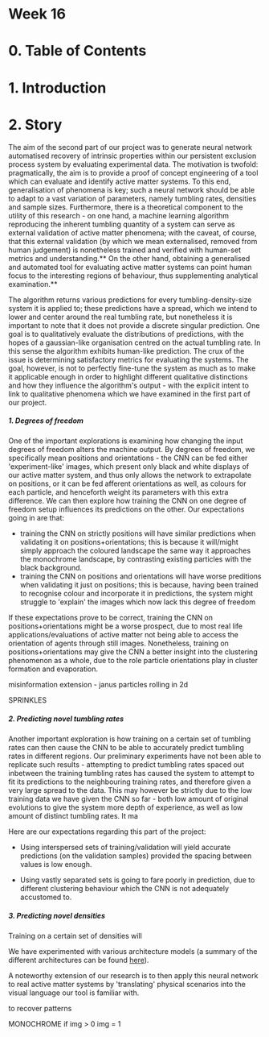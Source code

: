 # Week 16

# 0. Table of Contents

# 1. Introduction



# 2. Story

The aim of the second part of our project was to generate neural network automatised recovery of intrinsic properties within our persistent exclusion process system by evaluating experimental data. The motivation is twofold: pragmatically, the aim is to provide a proof of concept engineering of a tool which can evaluate and identify active matter systems. To this end, generalisation of phenomena is key; such a neural network should be able to adapt to a vast variation of parameters, namely tumbling rates, densities and sample sizes. Furthermore, there is a theoretical component to the utility of this research - on one hand, a machine learning algorithm reproducing the inherent tumbling quantity of a system can serve as external validation of active matter phenomena; with the caveat, of course, that this external validation (by which we mean externalised, removed from human judgement) is nonetheless trained and verified with human-set metrics and understanding.** On the other hand, obtaining a generalised and automated tool for evaluating active matter systems can point human focus to the interesting regions of behaviour, thus supplementing analytical examination.**

The algorithm returns various predictions for every tumbling-density-size system it is applied to; these predictions have a spread, which we intend to lower and center around the real tumbling rate, but nonetheless it is important to note that it does not provide a discrete singular prediction. One goal is to qualitatively evaluate the distributions of predictions, with the hopes of a gaussian-like organisation centred on the actual tumbling rate. In this sense the algorithm exhibits human-like prediction. The crux of the issue is determining satisfactory metrics for evaluating the systems. The goal, however, is not to perfectly fine-tune the system as much as to make it applicable enough in order to highlight different qualitative distinctions and how they influence the algorithm's output - with the explicit intent to link to qualitative phenomena which we have examined in the first part of our project.

##### 1. Degrees of freedom
One of the important explorations is examining how changing the input degrees of freedom alters the machine output. By degrees of freedom, we specifically mean positions and orientations - the CNN can be fed either 'experiment-like' images, which present only black and white displays of our active matter system, and thus only allows the network to extrapolate on positions, or it can be fed afferent orientations as well, as colours for each particle, and henceforth weight its parameters with this extra difference. We can then explore how training the CNN on one degree of freedom setup influences its predictions on the other. Our expectations going in are that:

- training the CNN on strictly positions will have similar predictions when validating it on positions+orientations; this is because it will/might simply approach the coloured landscape the same way it approaches the monochrome landscape, by contrasting existing particles with the black background. 
- training the CNN on positions and orientations will have worse preditions when validating it just on positions; this is because, having been trained to recognise colour and incorporate it in predictions, the system might struggle to 'explain' the images which now lack this degree of freedom

If these expectations prove to be correct, training the CNN on positions+orientations might be a worse prospect, due to most real life applications/evaluations of active matter not being able to access the orientation of agents through still images. Nonetheless, training on positions+orientations may give the CNN a better insight into the clustering phenomenon as a whole, due to the role particle orientations play in cluster formation and evaporation.

misinformation extension - janus particles rolling in 2d

SPRINKLES

##### 2. Predicting novel tumbling rates

Another important exploration is how training on a certain set of tumbling rates can then cause the CNN to be able to accurately predict tumbling rates in different regions. Our preliminary experiments have not been able to replicate such results - attempting to predict tumbling rates spaced out inbetween the training tumbling rates has caused the system to attempt to fit its predictions to the neighbouring training rates, and therefore given a very large spread to the data. This may however be strictly due to the low training data we have given the CNN so far - both low amount of original evolutions to give the system more depth of experience, as well as low amount of distinct tumbling rates. It ma

Here are our expectations regarding this part of the project:

- Using interspersed sets of training/validation will yield accurate predictions (on the validation samples) provided the spacing between values is low enough.

- Using vastly separated sets is going to fare poorly in prediction, due to different clustering behaviour which the CNN is not adequately accustomed to.
 
##### 3. Predicting novel densities

Training on a certain set of densities will

We have experimented with various architecture models (a summary of the different architectures can be found [here](./../models.qmd)).








A noteworthy extension of our research is to then apply this neural network to real active matter systems by 'translating'  physical scenarios into the visual language our tool is familiar with.

to recover patterns

MONOCHROME
if img > 0
img = 1



